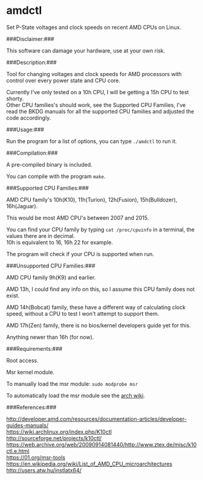 # amdctl
Set P-State voltages and clock speeds on recent AMD CPUs on Linux.

###Disclaimer:###

This software can damage your hardware, use at your own risk.

###Description:###

Tool for changing voltages and clock speeds for AMD processors with control over every power state and CPU core.

Currently I've only tested on a 10h CPU, I will be getting a 15h CPU to test shorty.  
Other CPU families's should work, see the Supported CPU Families, I've read the BKDG manuals for all the supported CPU families and adjusted the code accordingly.

###Usage:###

Run the program for a list of options, you can type `./amdctl` to run it.

###Compilation:###

A pre-compiled binary is included.

You can compile with the program `make`.

###Supported CPU Families:###

AMD CPU family's 10h(K10), 11h(Turion), 12h(Fusion), 15h(Bulldozer), 16h(Jaguar).

This would be most AMD CPU's between 2007 and 2015.

You can find your CPU family by typing `cat /proc/cpuinfo` in a terminal, the values there are in decimal.  
10h is equivalent to 16, 16h 22 for example.

The program will check if your CPU is supported when run.

###Unsupported CPU Families:###

AMD CPU family 9h(K9) and earlier.

AMD 13h, I could find any info on this, so I assume this CPU family does not exist.

AMD 14h(Bobcat) family, these have a different way of calculating clock speed, without a CPU to test I won't attempt to support them.

AMD 17h(Zen) family, there is no bios/kernel developers guide yet for this.

Anything newer than 16h (for now).

###Requirements:###

Root access.

Msr kernel module.

To manually load the msr module: `sudo modprobe msr`

To automatically load the msr module see the [arch wiki](https://wiki.archlinux.org/index.php/Kernel_modules#Automatic_module_handling).

###References:###

http://developer.amd.com/resources/documentation-articles/developer-guides-manuals/  
https://wiki.archlinux.org/index.php/K10ctl  
http://sourceforge.net/projects/k10ctl/  
https://web.archive.org/web/20090914081440/http://www.ztex.de/misc/k10ctl.e.html  
https://01.org/msr-tools  
https://en.wikipedia.org/wiki/List_of_AMD_CPU_microarchitectures  
http://users.atw.hu/instlatx64/  

